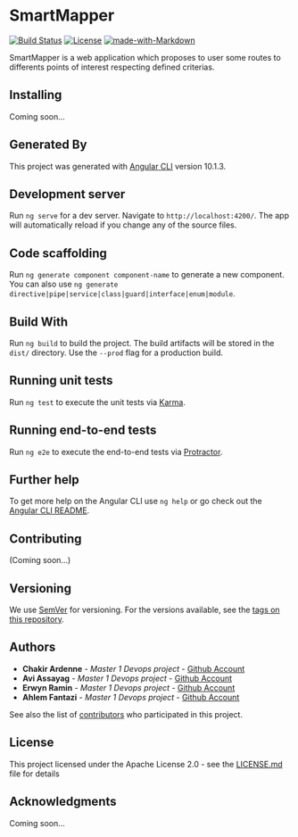 # SmartMapper
[![Build Status](https://travis-ci.com/smartmapperproject/SmartMapperFrontend.svg?branch=master)](https://travis-ci.com/smartmapperproject/SmartMapperFrontend)
[![License](https://img.shields.io/github/license/smartmapperproject/SmartMapperFrontend.svg?style=flat-square)](LICENSE)
[![made-with-Markdown](https://img.shields.io/badge/Made%20with-Markdown-1f425f.svg)](http://commonmark.org)

SmartMapper is a web application which proposes to user some routes to differents points of interest respecting defined criterias.

## Installing
Coming soon...

## Generated By
This project was generated with [Angular CLI](https://github.com/angular/angular-cli) version 10.1.3.

## Development server
Run `ng serve` for a dev server. Navigate to `http://localhost:4200/`. The app will automatically reload if you change any of the source files.

## Code scaffolding
Run `ng generate component component-name` to generate a new component. You can also use `ng generate directive|pipe|service|class|guard|interface|enum|module`.

## Build With
Run `ng build` to build the project. The build artifacts will be stored in the `dist/` directory. Use the `--prod` flag for a production build.

## Running unit tests
Run `ng test` to execute the unit tests via [Karma](https://karma-runner.github.io).

## Running end-to-end tests
Run `ng e2e` to execute the end-to-end tests via [Protractor](http://www.protractortest.org/).

## Further help
To get more help on the Angular CLI use `ng help` or go check out the [Angular CLI README](https://github.com/angular/angular-cli/blob/master/README.md).

## Contributing
(Coming soon...)

## Versioning
We use [SemVer](http://semver.org/) for versioning. For the versions available, see the [tags on this repository](https://github.com/smartmapperproject/SmartMapperFrontend). 

## Authors
* **Chakir Ardenne** - *Master 1 Devops project* - [Github Account](https://github.com/ChakirArdenne)
* **Avi Assayag** - *Master 1 Devops project* - [Github Account](https://github.com/aviassayag)
* **Erwyn Ramin** - *Master 1 Devops project* - [Github Account](https://github.com/erwynramin)
* **Ahlem Fantazi** - *Master 1 Devops project* - [Github Account](https://github.com/ahlemfantazi)

See also the list of [contributors](https://github.com/your/project/contributors) who participated in this project.

## License
This project licensed under the Apache License 2.0 - see the [LICENSE.md](LICENSE) file for details

## Acknowledgments
Coming soon...
